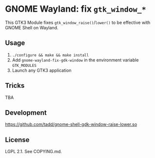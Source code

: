 GNOME Wayland: fix `gtk_window_*`
================================

This GTK3 Module fixes `gtk_window_raise()`/`lower()` to be effective with GNOME Shell on
Wayland.

## Usage

1. `./configure && make && make install`
2. Add `gnome-wayland-fix-gdk-window` in the environment variable `GTK_MODULES`
3. Launch any GTK3 application

## Tricks

TBA

## Development

https://github.com/tadd/gnome-shell-gdk-window-raise-lower.so

## License

LGPL 2.1. See COPYING.md.
